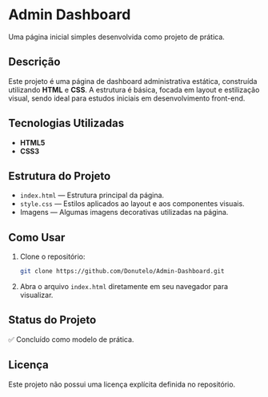 # Admin Dashboard

Uma página inicial simples desenvolvida como projeto de prática.

## Descrição

Este projeto é uma página de dashboard administrativa estática, construída utilizando **HTML** e **CSS**. A estrutura é básica, focada em layout e estilização visual, sendo ideal para estudos iniciais em desenvolvimento front-end.

## Tecnologias Utilizadas

- **HTML5**  
- **CSS3**

## Estrutura do Projeto

- `index.html` — Estrutura principal da página.
- `style.css` — Estilos aplicados ao layout e aos componentes visuais.
- Imagens — Algumas imagens decorativas utilizadas na página.

## Como Usar

1. Clone o repositório:
   ```bash
   git clone https://github.com/Donutelo/Admin-Dashboard.git
   ```
2. Abra o arquivo `index.html` diretamente em seu navegador para visualizar.

## Status do Projeto

✅ Concluído como modelo de prática.  

## Licença

Este projeto não possui uma licença explícita definida no repositório.
